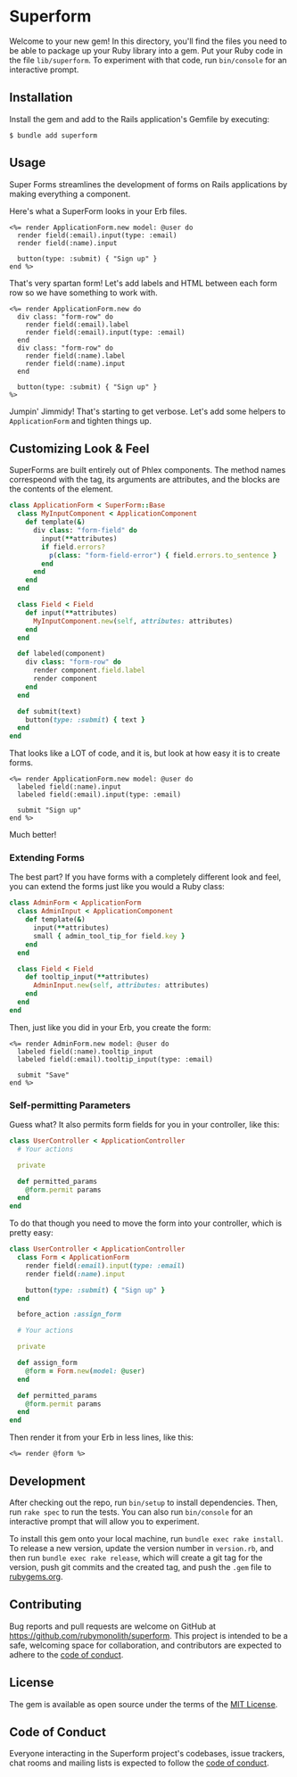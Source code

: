 # Superform

Welcome to your new gem! In this directory, you'll find the files you need to be able to package up your Ruby library into a gem. Put your Ruby code in the file `lib/superform`. To experiment with that code, run `bin/console` for an interactive prompt.

## Installation

Install the gem and add to the Rails application's Gemfile by executing:

    $ bundle add superform

## Usage

Super Forms streamlines the development of forms on Rails applications by making everything a component.

Here's what a SuperForm looks in your Erb files.

```erb
<%= render ApplicationForm.new model: @user do
  render field(:email).input(type: :email)
  render field(:name).input

  button(type: :submit) { "Sign up" }
end %>
```

That's very spartan form! Let's add labels and HTML between each form row so we have something to work with.

```erb
<%= render ApplicationForm.new do
  div class: "form-row" do
    render field(:email).label
    render field(:email).input(type: :email)
  end
  div class: "form-row" do
    render field(:name).label
    render field(:name).input
  end

  button(type: :submit) { "Sign up" }
%>
```

Jumpin' Jimmidy! That's starting to get verbose. Let's add some helpers to `ApplicationForm` and tighten things up.

## Customizing Look & Feel

SuperForms are built entirely out of Phlex components. The method names correspeond with the tag, its arguments are attributes, and the blocks are the contents of the element.

```ruby
class ApplicationForm < SuperForm::Base
  class MyInputComponent < ApplicationComponent
    def template(&)
      div class: "form-field" do
        input(**attributes)
        if field.errors?
          p(class: "form-field-error") { field.errors.to_sentence }
        end
      end
    end
  end

  class Field < Field
    def input(**attributes)
      MyInputComponent.new(self, attributes: attributes)
    end
  end

  def labeled(component)
    div class: "form-row" do
      render component.field.label
      render component
    end
  end

  def submit(text)
    button(type: :submit) { text }
  end
end
```

That looks like a LOT of code, and it is, but look at how easy it is to create forms.

```erb
<%= render ApplicationForm.new model: @user do
  labeled field(:name).input
  labeled field(:email).input(type: :email)

  submit "Sign up"
end %>
```

Much better!

### Extending Forms

The best part? If you have forms with a completely different look and feel, you can extend the forms just like you would a Ruby class:

```ruby
class AdminForm < ApplicationForm
  class AdminInput < ApplicationComponent
    def template(&)
      input(**attributes)
      small { admin_tool_tip_for field.key }
    end
  end

  class Field < Field
    def tooltip_input(**attributes)
      AdminInput.new(self, attributes: attributes)
    end
  end
end
```

Then, just like you did in your Erb, you create the form:

```erb
<%= render AdminForm.new model: @user do
  labeled field(:name).tooltip_input
  labeled field(:email).tooltip_input(type: :email)

  submit "Save"
end %>
```

### Self-permitting Parameters

Guess what? It also permits form fields for you in your controller, like this:

```ruby
class UserController < ApplicationController
  # Your actions

  private

  def permitted_params
    @form.permit params
  end
end
```

To do that though you need to move the form into your controller, which is pretty easy:

```ruby
class UserController < ApplicationController
  class Form < ApplicationForm
    render field(:email).input(type: :email)
    render field(:name).input

    button(type: :submit) { "Sign up" }
  end

  before_action :assign_form

  # Your actions

  private

  def assign_form
    @form = Form.new(model: @user)
  end

  def permitted_params
    @form.permit params
  end
end
```

Then render it from your Erb in less lines, like this:

```
<%= render @form %>
```

## Development

After checking out the repo, run `bin/setup` to install dependencies. Then, run `rake spec` to run the tests. You can also run `bin/console` for an interactive prompt that will allow you to experiment.

To install this gem onto your local machine, run `bundle exec rake install`. To release a new version, update the version number in `version.rb`, and then run `bundle exec rake release`, which will create a git tag for the version, push git commits and the created tag, and push the `.gem` file to [rubygems.org](https://rubygems.org).

## Contributing

Bug reports and pull requests are welcome on GitHub at https://github.com/rubymonolith/superform. This project is intended to be a safe, welcoming space for collaboration, and contributors are expected to adhere to the [code of conduct](https://github.com/rubymonolith/superform/blob/main/CODE_OF_CONDUCT.md).

## License

The gem is available as open source under the terms of the [MIT License](https://opensource.org/licenses/MIT).

## Code of Conduct

Everyone interacting in the Superform project's codebases, issue trackers, chat rooms and mailing lists is expected to follow the [code of conduct](https://github.com/rubymonolith/superform/blob/main/CODE_OF_CONDUCT.md).
